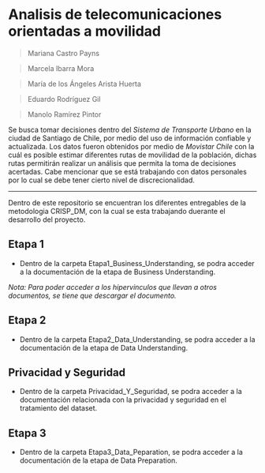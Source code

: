 # Analisis de telecomunicaciones orientadas a movilidad

> Mariana Castro Payns

> Marcela Ibarra Mora

> María de los Ángeles Arista Huerta

> Eduardo Rodríguez Gil

> Manolo Ramírez Pintor

Se busca tomar decisiones dentro del *Sistema de Transporte Urbano* en la ciudad de Santiago de Chile, por medio del uso de información confiable y actualizada. Los datos fueron obtenidos por medio de *Movistar  Chile* con la cuál es posible estimar diferentes rutas de movilidad de la población, dichas rutas permitirán realizar un análisis que permita la toma de decisiones acertadas. Cabe mencionar que se está trabajando con datos personales por lo cual se debe tener cierto nivel de discrecionalidad. 

---

Dentro de este repositorio se encuentran los diferentes entregables de la metodologia CRISP_DM, con la cual se esta trabajando duerante el desarrollo del proyecto.

## Etapa 1
- Dentro de la carpeta Etapa1_Business_Understanding, se podra acceder a la documentación de la etapa de Business Understanding.

*Nota: Para poder acceder a los hipervinculos que llevan a otros documentos, se tiene que descargar el documento.*


## Etapa 2
- Dentro de la carpeta Etapa2_Data_Understanding, se podra acceder a la documentación de la etapa de Data Understanding.


## Privacidad y Seguridad
- Dentro de la carpeta Privacidad_Y_Seguridad, se podra acceder a la documentación relacionada con la privacidad y seguridad en el tratamiento del dataset.


## Etapa 3
- Dentro de la carpeta Etapa3_Data_Peparation, se podra acceder a la documentación de la etapa de Data Preparation.
